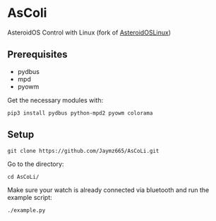 # AsColi
 AsteroidOS Control with Linux
(fork of [AsteroidOSLinux](https://github.com/atx/AsteroidOSLinux))

## Prerequisites
  - pydbus
  - mpd
  - pyowm

Get the necessary modules with:

```    
pip3 install pydbus python-mpd2 pyowm colorama
```

## Setup



```
git clone https://github.com/Jaymz665/AsCoLi.git
```

Go to the directory:

```
cd AsCoLi/
```

Make sure your watch is already connected via bluetooth and run the example script:

```
./example.py
```
